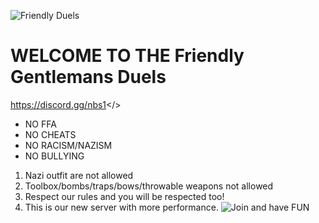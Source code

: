 ![Friendly Duels](https://i.postimg.cc/nrCmLRMT/bannnnn.jpg)
# WELCOME TO THE **Friendly Gentlemans Duels**
<a id="DISCORD">https://discord.gg/nbs1</>
- NO FFA
- NO CHEATS
- NO RACISM/NAZISM
- NO BULLYING
1. Nazi outfit are not allowed
2. Toolbox/bombs/traps/bows/throwable weapons not allowed
3. Respect our rules and you will be respected too!
4. This is our new server with more performance.
![Join and have FUN](https://i.postimg.cc/cLq6cf8k/yyy222.jpg)

